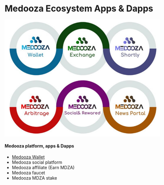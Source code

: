 # Medooza Ecosystem Apps & Dapps

![](../.gitbook/assets/medooza-ecosystem.jpg)

#### Medooza platform, apps & Dapps

* [Medooza Wallet](../guides/medooza-wallet-platform-guide/)
* Medooza social platform
* Medooza affiliate (Earn MDZA)
* Medooza faucet
* Medooza MDZA stake
